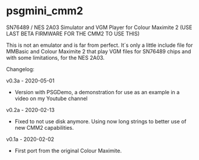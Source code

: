 # psgmini_cmm2
 SN76489 / NES 2A03 Simulator and VGM Player for Colour Maximite 2
 (USE LAST BETA FIRMWARE FOR THE CMM2 TO USE THIS)
 
This is not an emulator and is far from perfect. It´s only a little include file for MMBasic and Colour Maximite 2 that play VGM files for SN76489 chips and with some limitations, for the NES 2A03.
 
Changelog:

v0.3a - 2020-05-01
- Version with PSGDemo, a demonstration for use as an example in a video on my Youtube channel

v0.2a - 2020-02-13
- Fixed to not use disk anymore. Using now long strings to better use of new CMM2 capabilities.

v0.1a - 2020-02-02
- First port from the original Colour Maximite.
